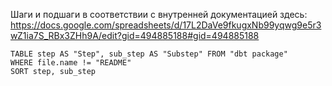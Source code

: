 Шаги и подшаги в соответствии с внутренней документацией здесь: https://docs.google.com/spreadsheets/d/17L2DaVe9fkugxNb99yqwg9e5r3wZ1ia7S_RBx3ZHh9A/edit?gid=494885188#gid=494885188


```dataview
TABLE step AS "Step", sub_step AS "Substep" FROM "dbt package"
WHERE file.name != "README"
SORT step, sub_step
```



